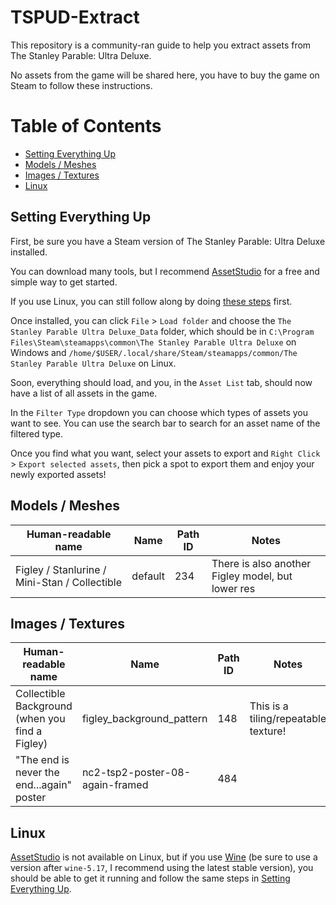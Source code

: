# TSPUD-Extract
This repository is a community-ran guide to help you extract assets from The Stanley Parable: Ultra Deluxe.

No assets from the game will be shared here, you have to buy the game on Steam to follow these instructions.

# Table of Contents
- [Setting Everything Up](#setting-everything-up)
- [Models / Meshes](#models--meshes)
- [Images / Textures](#images--textures)
- [Linux](#linux)

## Setting Everything Up
First, be sure you have a Steam version of The Stanley Parable: Ultra Deluxe installed.

You can download many tools, but I recommend [AssetStudio](https://github.com/Perfare/AssetStudio/releases) for a free and simple way to get started.

If you use Linux, you can still follow along by doing [these steps](#linux) first.

Once installed, you can click `File` > `Load folder` and choose the `The Stanley Parable Ultra Deluxe_Data` folder, which should be in `C:\Program Files\Steam\steamapps\common\The Stanley Parable Ultra Deluxe` on Windows and `/home/$USER/.local/share/Steam/steamapps/common/The Stanley Parable Ultra Deluxe` on Linux.

Soon, everything should load, and you, in the `Asset List` tab, should now have a list of all assets in the game.

In the `Filter Type` dropdown you can choose which types of assets you want to see. You can use the search bar to search for an asset name of the filtered type.

Once you find what you want, select your assets to export and `Right Click` > `Export selected assets`, then pick a spot to export them and enjoy your newly exported assets!

## Models / Meshes

| Human-readable name | Name | Path ID | Notes |
|---|---|---|---|
|Figley / Stanlurine / Mini-Stan / Collectible | default | 234 | There is also another Figley model, but lower res |

## Images / Textures
| Human-readable name | Name | Path ID | Notes |
|---|---|---|---|
|Collectible Background (when you find a Figley)|figley_background_pattern|148|This is a tiling/repeatable texture!|
|"The end is never the end...again" poster|nc2-tsp2-poster-08-again-framed|484||

## Linux
[AssetStudio](https://github.com/Perfare/AssetStudio/releases) is not available on Linux, but if you use [Wine](https://winehq.org) (be sure to use a version after `wine-5.17`, I recommend using the latest stable version), you should be able to get it running and follow the same steps in [Setting Everything Up](#setting-everything-up).
